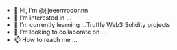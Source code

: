- 👋 Hi, I’m @jjjeeerrrooonnn
- 👀 I’m interested in ...
- 🌱 I’m currently learning ...Truffle Web3 Solidity projects
- 💞️ I’m looking to collaborate on ...
- 📫 How to reach me ...

<!---
jjjeeerrrooonnn/jjjeeerrrooonnn is a ✨ special ✨ repository because its `README.md` (this file) appears on your GitHub profile.
You can click the Preview link to take a look at your changes.
--->
